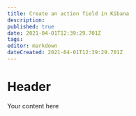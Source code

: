 ```yaml
---
title: Create an action field in Kibana
description: 
published: true
date: 2021-04-01T12:39:29.701Z
tags: 
editor: markdown
dateCreated: 2021-04-01T12:39:29.701Z
---
```


# Header
Your content here